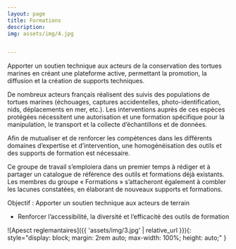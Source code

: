 ```yaml
---
layout: page
title: Formations
description:  
img: assets/img/4.jpg


---
```


Apporter un soutien technique aux acteurs de la conservation des tortues marines en créant une plateforme active, permettant la promotion, la diffusion et la création de supports techniques.

De nombreux acteurs français réalisent des suivis des populations de tortues marines (échouages, captures accidentelles, photo-identification, nids, déplacements en mer, etc.). Les interventions auprès de ces espèces protégées nécessitent une autorisation et une formation spécifique pour la manipulation, le transport et la collecte d’échantillons et de données.

Afin de mutualiser et de renforcer les compétences dans les différents domaines d’expertise et d’intervention, une homogénéisation des outils et des supports de formation est nécessaire.

Ce groupe de travail s’emploiera dans un premier temps à rédiger et à partager un catalogue de référence des outils et formations déjà existants. Les membres du groupe « Formations » s’attacheront également à combler les lacunes constatées, en élaborant de nouveaux supports et formations. 

Objectif : Apporter un soutien technique aux acteurs de terrain

<ul> 
    <li>Renforcer l’accessibilité, la diversité et l’efficacité des outils de formation</li>

</ul>


    

![Apesct reglemantaires]({{ 'assets/img/3.jpg' | relative_url }}){: style="display: block; margin: 2rem auto; max-width: 100%; height: auto;" }